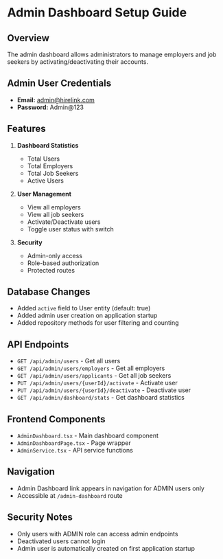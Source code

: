 # Admin Dashboard Setup Guide

## Overview
The admin dashboard allows administrators to manage employers and job seekers by activating/deactivating their accounts.

## Admin User Credentials
- **Email:** admin@hirelink.com
- **Password:** Admin@123

## Features
1. **Dashboard Statistics**
   - Total Users
   - Total Employers
   - Total Job Seekers
   - Active Users

2. **User Management**
   - View all employers
   - View all job seekers
   - Activate/Deactivate users
   - Toggle user status with switch

3. **Security**
   - Admin-only access
   - Role-based authorization
   - Protected routes

## Database Changes
- Added `active` field to User entity (default: true)
- Added admin user creation on application startup
- Added repository methods for user filtering and counting

## API Endpoints
- `GET /api/admin/users` - Get all users
- `GET /api/admin/users/employers` - Get all employers
- `GET /api/admin/users/applicants` - Get all job seekers
- `PUT /api/admin/users/{userId}/activate` - Activate user
- `PUT /api/admin/users/{userId}/deactivate` - Deactivate user
- `GET /api/admin/dashboard/stats` - Get dashboard statistics

## Frontend Components
- `AdminDashboard.tsx` - Main dashboard component
- `AdminDashboardPage.tsx` - Page wrapper
- `AdminService.tsx` - API service functions

## Navigation
- Admin Dashboard link appears in navigation for ADMIN users only
- Accessible at `/admin-dashboard` route

## Security Notes
- Only users with ADMIN role can access admin endpoints
- Deactivated users cannot login
- Admin user is automatically created on first application startup
